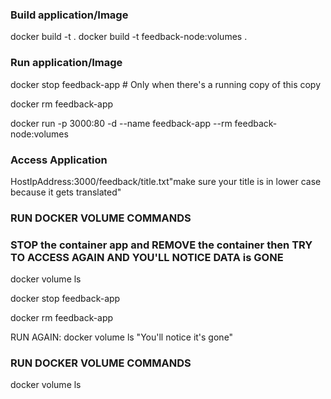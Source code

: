 ### Build application/Image
docker build -t .
docker build -t feedback-node:volumes .


### Run application/Image

docker stop feedback-app  # Only when there's a running copy of this copy

docker rm feedback-app

docker run -p 3000:80 -d --name feedback-app --rm feedback-node:volumes


### 


### Access Application

HostIpAddress:3000/feedback/title.txt"make sure your title is in lower case because it gets translated"


### RUN DOCKER VOLUME COMMANDS 
### STOP the container app and REMOVE the container then TRY TO ACCESS AGAIN AND YOU'LL NOTICE DATA is GONE

docker volume ls

docker stop feedback-app

docker rm feedback-app

RUN AGAIN: docker volume ls   "You'll notice it's gone"


### RUN DOCKER VOLUME COMMANDS 

docker volume ls


